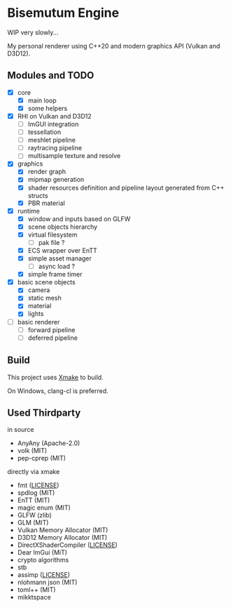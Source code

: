 # Bisemutum Engine

WIP very slowly...

My personal renderer using C++20 and modern graphics API (Vulkan and D3D12).

## Modules and TODO

* [x] core
  * [x] main loop
  * [x] some helpers
* [x] RHI on Vulkan and D3D12
  * [ ] ImGUI integration
  * [ ] tessellation
  * [ ] meshlet pipeline
  * [ ] raytracing pipeline
  * [ ] multisample texture and resolve
* [x] graphics
  * [x] render graph
  * [x] mipmap generation
  * [x] shader resources definition and pipeline layout generated from C++ structs
  * [x] PBR material
* [x] runtime
  * [x] window and inputs based on GLFW
  * [x] scene objects hierarchy
  * [x] virtual filesystem
    * [ ] pak file ?
  * [x] ECS wrapper over EnTT
  * [x] simple asset manager
    * [ ] async load ?
  * [x] simple frame timer
* [x] basic scene objects
  * [x] camera
  * [x] static mesh
  * [x] material
  * [x] lights
* [ ] basic renderer
  * [ ] forward pipeline
  * [ ] deferred pipeline

## Build

This project uses [Xmake](https://xmake.io/) to build.

On Windows, clang-cl is preferred.

## Used Thirdparty

in source

* AnyAny (Apache-2.0)
* volk (MIT)
* pep-cprep (MIT)

directly via xmake

* fmt ([LICENSE](https://github.com/fmtlib/fmt/blob/master/LICENSE))
* spdlog (MIT)
* EnTT (MIT)
* magic enum (MIT)
* GLFW (zlib)
* GLM (MIT)
* Vulkan Memory Allocator (MIT)
* D3D12 Memory Allocator (MIT)
* DirectXShaderCompiler ([LICENSE](https://github.com/microsoft/DirectXShaderCompiler/blob/main/LICENSE.TXT))
* Dear ImGui (MiT)
* crypto algorithms
* stb
* assimp ([LICENSE](https://github.com/assimp/assimp/blob/master/LICENSE))
* nlohmann json (MIT)
* toml++ (MIT)
* mikktspace
